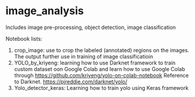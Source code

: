# image_analysis
Includes image pre-processing, object detection, image classification

Notebook lists:
1. crop_image: use to crop the labeled (annotated) regions on the images. The output further use in training of image classificatioin
2. YOLO_by_kriyeng: learning how to use Darknet framework to train custom dataset oon Google Colab and learn how to use Google Colab through https://github.com/kriyeng/yolo-on-colab-notebook Reference to Darknet. https://pjreddie.com/darknet/yolo/
3. Yolo_detector_keras: Learning how to train yolo using Keras framework
